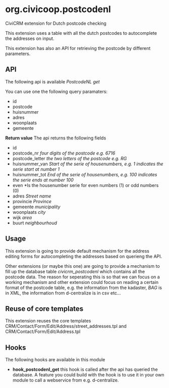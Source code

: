 org.civicoop.postcodenl
=======================

CiviCRM extension for Dutch postcode checking

This extension uses a table with all the dutch postcodes to autocomplete the addresses on input.

This extension has also an API for retrieving the postcode by different parameters.

API
---

The following api is available *PostcodeNL* *get*

You can use one the following query paramaters:
* id
* postcode
* huisnummer
* adres
* woonplaats
* gemeente

**Return value**
The api returns the following fields
* id
* postcode_nr *four digits of the postcode e.g. 6716*
* postcode_letter *the two letters of the postcode e.g. RG*
* huisnummer_van *Start of the serie of housenumbers, e.g. 1 indicates the serie start at number 1*
* huisnummer_tot *End of the serie of housenumbers, e.g. 100 indicates the serie ends at number 100*
* even *Is the housenumber serie for even numbers (1) or odd numbers (0)
* adres *Street name*
* provincie *Province*
* gemeente *municipality*
* woonplaats *city*
* wijk *area*
* buurt *neighbourhoud*

Usage
-----

This extension is going to provide default mechanism for the address editing forms for autocompleting the addresses based on querieng the API.

Other extensions (or maybe this one) are going to provide a mechanism to fill up the database table *civicrm_postcodenl* which contains all the postcode data. The reason for seperating this is so that we can focus on a working mechanism and other extension could focus on reading a certain format of the postcode table, e.g. the information from the kadaster, *BAG* is in XML, the information from d-centralize is in csv etc...

Reuse of core templates
-----------------------

This extension reuses the core templates CRM/Contact/Form/Edit/Address/street_addresses.tpl  and CRM/Contact/Form/Edit/Address.tpl

Hooks
-----

The following hooks are available in this module
* **hook_postcodenl_get** this hook is called after the api has queried the database. A feature you could build with the hook is to use it in your own module to call a webservice from e.g. d-centralize.
